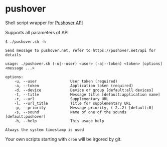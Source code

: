 # pushover
Shell script wrapper for [Pushover API](https://pushover.net/api)

Supports all parameters of API

    $ ./pushover.sh -h

    Send message to pushover.net, refer to https://pushover.net/api for details

    usage: ./pushover.sh (-u|--user) <user> (-a|--token) <token> [options] <message ...>

    options:
        -u, --user               User token (required)
        -a, --token              Application token (required)
        -d, --device             Device or group [default:all devices]
        -t, --title              Message title [default:application name]
        -r, --url                Supplementary URL
        -l, --url_title          Title for supplementary URL
        -p, --priority           Message priority, (-2..2) [default:0]
        -s, --sound              Name of one of the sounds [default:pushover]
        -h, --help               This usage help

    Always the system timestamp is used

Your own scripts starting with `cron` will be irgored by git.
